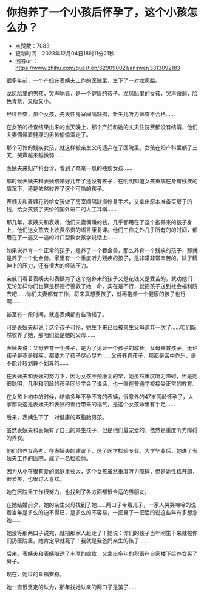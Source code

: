 # 你抱养了一个小孩后怀孕了，这个小孩怎么办？
- 点赞数：7083
- 更新时间：2023年12月04日18时11分21秒
- 回答url：https://www.zhihu.com/question/629090021/answer/3313092183
<body>
 <p data-pid="yWAtCYIX">很多年前，一个产妇在表姨夫工作的医院里，生下了一对龙凤胎。</p>
 <p data-pid="9ihixaLX">龙凤胎里的男孩，哭声响亮，是一个健康的孩子。龙凤胎里的女孩，哭声微弱，脸色青紫，又瘦又小。</p>
 <p data-pid="swZfO4n-">经过检查，那个女孩，先天性房室间隔缺损，新生儿听力筛查不合格……</p>
 <p data-pid="xNa1rxea">在女孩的检查结果出来的当天晚上，那个产妇和她的丈夫住院费都没有结清，他们夫妻俩带着健康的男孩偷偷溜走了。</p>
 <p data-pid="YXXPDsIp">那个可怜的残疾女孩，就这样被亲生父母遗弃在了医院里。女孩在妇产科里躺了三天，哭声越来越微弱……</p>
 <p data-pid="dSkNLr7K">表姨夫来妇产科会诊，看到了奄奄一息的残疾女孩……</p>
 <p data-pid="fJP7c1Iq">那时候表姨夫和表姨结婚好几年了还没有孩子，在明明知道女孩重病在身有残疾的情况下，还是依然收养了这个可怜的孩子。</p>
 <p data-pid="DasdWQLD">表姨夫和表姨花钱给女孩做了房室间隔缺损修复手术，又拿出原本准备买房子的钱，给女孩装了天价的国外进口的人工耳蜗……</p>
 <p data-pid="g0H994SA">那几年，表姨夫和表姨，他们夫妻俩赚的钱，几乎都用在了这个抱养来的孩子身上，他们送女孩去上收费昂贵的语言康复课。他们工作之外几乎所有的的时间，都用在了一遍又一遍的对口型教女孩学说话上……</p>
 <p data-pid="g4WgIyKS">如果说养育一个正常的孩子，是养了一个吞金兽，那么养育一个残疾的孩子，那就是养了一个化金兽。家里有一个重度听力残疾的孩子，是非常非常辛苦的。除了精神上的压力，还有很大的经济压力。</p>
 <p data-pid="z7QhZBiw">亲戚们看着表姨夫和表姨为了这个抱养来的孩子又是花钱又是受苦的，就劝他们：无论怎样你们也算是积德行善救了她一命，实在是不行，就把孩子送到社会福利院去吧……你们夫妻都有工作，将来真想要孩子，就再抱养一个健康的孩子也行啊……</p>
 <p data-pid="ufUu0J_E">甚至有一段时间，就连表姨都有些动摇了。</p>
 <p data-pid="_JaNNDBa">可是表姨夫却说：这个孩子可怜，她生下来已经被亲生父母遗弃一次了……咱们既然收养了她，那咱们就是她的父母……</p>
 <p data-pid="cbjUcBw1">表姨夫说：父母养育一个孩子，是为了见证一个孩子的成长。父母养育孩子，无论孩子是不是残疾，都要为了孩子尽心尽力……父母养育孩子，那都是苦中作乐，是不能计较划算不划算的……</p>
 <p data-pid="FO663_O7">在表姨夫和表姨的努力下，因为女孩干预康复的早，她虽然重度听力障碍，但是她很聪明，几乎和同龄的孩子同步学会了说话，也一直在普通学校接受正常的教育。</p>
 <p data-pid="hLRdY14V">在女孩上初中的时候，结婚多年不孕不育的表姨，很意外的47岁高龄怀孕了，大家都说这是表姨夫和表姨的善行带来的福气，是这个女孩命里有手足……</p>
 <p data-pid="vZYrrb83">后来，表姨生下了一对健康的双胞胎男孩。</p>
 <p data-pid="NuvvQKKz">虽然表姨夫和表姨有了自己的亲生孩子，但是他们最宠爱的，依然是重度听力障碍的养女。</p>
 <p data-pid="uYeAodER">他们的养女高考，在表姨夫的建议下，选了医学检验专业。大学毕业后，她进了表姨夫工作的医院，成了一名检验师。</p>
 <p data-pid="_Thrx2tj">因为从小在很有爱的家庭里长大，这个女孩虽然重度听力障碍，但是她性格开朗，很爱笑，也很讨人喜欢。</p>
 <p data-pid="bABCv1vO">她在医院里工作很努力，也找到了各方面都很合适的男朋友。</p>
 <p data-pid="aQw6N1Cc">在她结婚前夕，她的亲生父母找到了她……两口子带着儿子，一家人哭哭啼啼的说着当年是多么的迫不得已，是多么的不容易，一把鼻子一把泪的说这些年有多想念她……</p>
 <p data-pid="lsirbrRi">她没等那两口子说完，就把那家人赶走了！她说：你们的孩子当年刚生下来就被你们扔医院里，她肯定早就死了！我就是我爸妈亲生的孩子……</p>
 <p data-pid="5x5OPWBl">后来，表姨夫和表姨陪送了丰厚的嫁妆，又拿出多年的积蓄在自家楼下给养女买了房子。</p>
 <p data-pid="GRUvOtFP">现在，她过的幸福安稳。</p>
 <p data-pid="dXAcct1a">她一直很坚定的认为，那年找她认亲的两口子是骗子……</p>
</body>